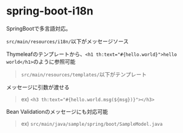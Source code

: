 # spring-boot-i18n

SpringBootで多言語対応。

`src/main/resources/i18n/`以下がメッセージソース

Thymeleafのテンプレートから、`<h1 th:text="#{hello.world}">hello world</h1>`のように参照可能
> `src/main/resources/templates/`以下がテンプレート

メッセージに引数が渡せる
> ex) `<h3 th:text="#{hello.world.msg(${msg})}"></h3>`

Bean Validationのメッセージにも対応可能
> ex) `src/main/java/sample/spring/boot/SampleModel.java`
